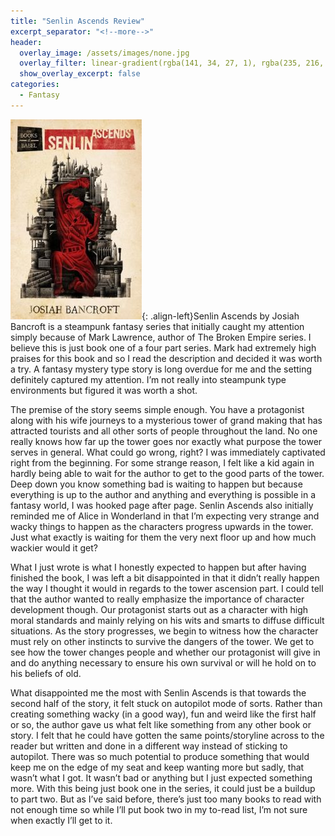 ```yaml
---
title: "Senlin Ascends Review"
excerpt_separator: "<!--more-->"
header:
  overlay_image: /assets/images/none.jpg
  overlay_filter: linear-gradient(rgba(141, 34, 27, 1), rgba(235, 216, 184, 1))
  show_overlay_excerpt: false
categories:
  - Fantasy
---
```

![senlin-ascends-cover](/assets/images/senlin-ascends.jpg){: .align-left}Senlin Ascends by Josiah Bancroft is a steampunk fantasy series that initially caught my attention simply because of Mark Lawrence, author of The Broken Empire series. I believe this is just book one of a four part series.  Mark had extremely high praises for this book and so I read the description and decided it was worth a try. A fantasy mystery type story is long overdue for me and the setting definitely captured my attention. I’m not really into steampunk type environments but figured it was worth a shot.

The premise of the story seems simple enough. You have a protagonist along with his wife journeys to a mysterious tower of grand making that has attracted tourists and all other sorts of people throughout the land. No one really knows how far up the tower goes nor exactly what purpose the tower serves in general. What could go wrong, right? I was immediately captivated right from the beginning. For some strange reason, I felt like a kid again in hardly being able to wait for the author to get to the good parts of the tower. Deep down you know something bad is waiting to happen but because everything is up to the author and anything and everything is possible in a fantasy world, I was hooked page after page. Senlin Ascends also initially reminded me of Alice in Wonderland in that I’m expecting very strange and wacky things to happen as the characters progress upwards in the tower. Just what exactly is waiting for them the very next floor up and how much wackier would it get?

What I just wrote is what I honestly expected to happen but after having finished the book, I was left a bit disappointed in that it didn’t really happen the way I thought it would in regards to the tower ascension part. I could tell that the author wanted to really emphasize the importance of character development though. Our protagonist starts out as a character with high moral standards and mainly relying on his wits and smarts to diffuse difficult situations. As the story progresses, we begin to witness how the character must rely on other instincts to survive the dangers of the tower. We get to see how the tower changes people and whether our protagonist will give in and do anything necessary to ensure his own survival or will he hold on to his beliefs of old.

What disappointed me the most with Senlin Ascends is that towards the second half of the story, it felt stuck on autopilot mode of sorts. Rather than creating something wacky (in a good way), fun and weird like the first half or so, the author gave us what felt like something from any other book or story. I felt that he could have gotten the same points/storyline across to the reader but written and done in a different way instead of sticking to autopilot. There was so much potential to produce something that would keep me on the edge of my seat and keep wanting more but sadly, that wasn’t what I got. It wasn’t bad or anything but I just expected something more. With this being just book one in the series, it could just be a buildup to part two. But as I’ve said before, there’s just too many books to read with not enough time so while I’ll put book two in my to-read list, I’m not sure when exactly I’ll get to it.